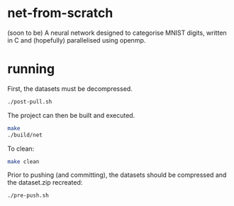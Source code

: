 # net-from-scratch
(soon to be) A neural network designed to categorise MNIST digits, written in C and (hopefully) parallelised using openmp.

# running
First, the datasets must be decompressed.
```bash
./post-pull.sh
```
The project can then be built and executed.
```bash
make
./build/net
```
To clean:
```bash
make clean
```
Prior to pushing (and committing), the datasets should be compressed and the dataset.zip recreated:
```bash
./pre-push.sh
```
